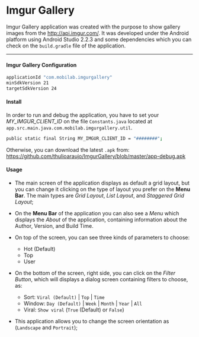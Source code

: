 # Imgur Gallery

Imgur Gallery application was created with the purpose to show gallery images from the http://api.imgur.com/. It was developed under the Android platform using Android Studio 2.2.3 and some dependencies which you can check on the `build.gradle` file of the application.
- --

#### Imgur Gallery Configuration
```sh
applicationId "com.mobilab.imgurgallery"
minSdkVersion 21
targetSdkVersion 24
```
#### Install
In order to run and debug the application, you have to set your *MY_IMGUR_CLIENT_ID* on the file `Constants.java` located at `app.src.main.java.com.mobilab.imgurgallery.util`.
```sh
public static final String MY_IMGUR_CLIENT_ID = "########";
```
Otherwise, you can download the latest `.apk` from: https://github.com/thulioaraujo/ImgurGallery/blob/master/app-debug.apk

#### Usage

* The main screen of the application displays as default a grid layout, but you can change it clicking on the type of layout you prefer on the **Menu Bar**. The main types are *Grid Layout*, *List Layout*, and *Staggered Grid Layout*;

* On the **Menu Bar** of the application you can also see a *Menu* which displays the *About* of the application, containing information about the Author, Version, and Build Time.

* On top of the screen, you can see three kinds of parameters to choose:
    * Hot (Default)
    * Top
    * User

* On the bottom of the screen, right side, you can click on the *Filter Button*, which will displays a dialog screen containing filters to choose, as:
    * Sort: `Viral (Default)` | `Top` | `Time`
    * Window: `Day (Default)` | `Week` | `Month` | `Year` | `All`
    * Viral: `Show viral` (`True` (Default) or `False`)

* This application allows you to change the screen orientation as (`Landscape` and `Portrait`);